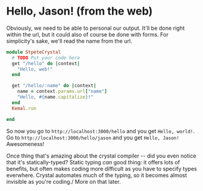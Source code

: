 # Hello, Jason! (from the web)

Obviously, we need to be able to personal our output.  It'll be done right within the
url, but it could also of course be done with forms.  For simplicity's sake, we'll read
the name from the url.

```ruby
module StpeteCrystal
  # TODO Put your code here
  get "/hello" do |context|
    "Hello, web!"
  end

  get "/hello/:name" do |context|
    name = context.params.url["name"]
    "Hello, #{name.capitalize}!"
  end
  Kemal.run

end
```

So now you go to `http://localhost:3000/hello` and you get `Hello, world!`. 
Go to `http://localhost:3000/hello/jason` and you get `Hello, Jason!`  Awesomeness!

Once thing that's amazing about the crystal compiler -- did you even
notice that it's statically-typed?  Static typing *can* good thing: it offers lots of 
benefits, but often makes coding more difficult as you have to specify types everwhere.
Crystal automates much of the typing, so it becomes almost invisible as you're coding./
More on that later.
